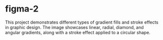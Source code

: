 # figma-2
This project demonstrates different types of gradient fills and stroke effects in graphic design. The image showcases linear, radial, diamond, and angular gradients, along with a stroke effect applied to a circular shape.
